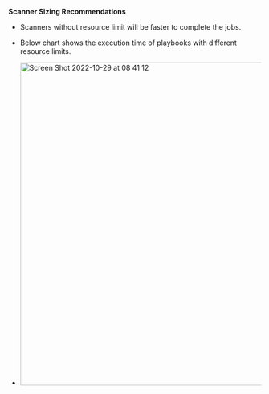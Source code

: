 **Scanner Sizing Recommendations**

- Scanners without resource limit will be faster to complete the jobs.
- Below chart shows the execution time of playbooks with different resource limits.

- <img width="644" alt="Screen Shot 2022-10-29 at 08 41 12" src="https://user-images.githubusercontent.com/109250250/198834815-f95fbf46-3e07-4a2e-9bcc-fe64b299cc62.png">
